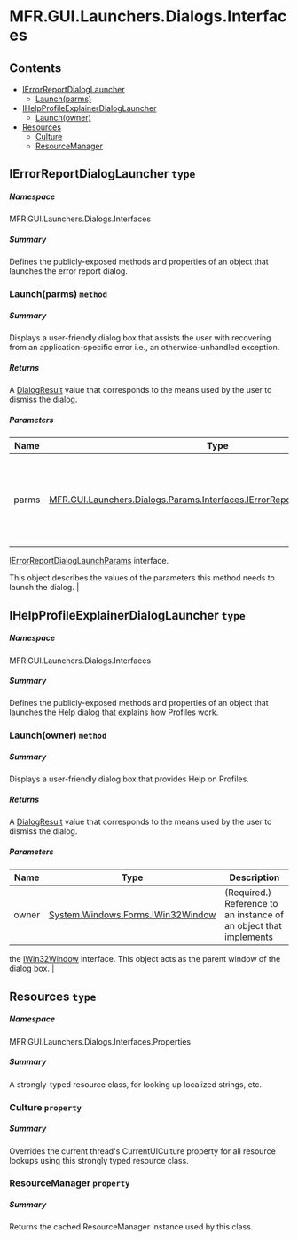 <a name='assembly'></a>
# MFR.GUI.Launchers.Dialogs.Interfaces

## Contents

- [IErrorReportDialogLauncher](#T-MFR-GUI-Launchers-Dialogs-Interfaces-IErrorReportDialogLauncher 'MFR.GUI.Launchers.Dialogs.Interfaces.IErrorReportDialogLauncher')
  - [Launch(parms)](#M-MFR-GUI-Launchers-Dialogs-Interfaces-IErrorReportDialogLauncher-Launch-MFR-GUI-Launchers-Dialogs-Params-Interfaces-IErrorReportDialogLaunchParams- 'MFR.GUI.Launchers.Dialogs.Interfaces.IErrorReportDialogLauncher.Launch(MFR.GUI.Launchers.Dialogs.Params.Interfaces.IErrorReportDialogLaunchParams)')
- [IHelpProfileExplainerDialogLauncher](#T-MFR-GUI-Launchers-Dialogs-Interfaces-IHelpProfileExplainerDialogLauncher 'MFR.GUI.Launchers.Dialogs.Interfaces.IHelpProfileExplainerDialogLauncher')
  - [Launch(owner)](#M-MFR-GUI-Launchers-Dialogs-Interfaces-IHelpProfileExplainerDialogLauncher-Launch-System-Windows-Forms-IWin32Window- 'MFR.GUI.Launchers.Dialogs.Interfaces.IHelpProfileExplainerDialogLauncher.Launch(System.Windows.Forms.IWin32Window)')
- [Resources](#T-MFR-GUI-Launchers-Dialogs-Interfaces-Properties-Resources 'MFR.GUI.Launchers.Dialogs.Interfaces.Properties.Resources')
  - [Culture](#P-MFR-GUI-Launchers-Dialogs-Interfaces-Properties-Resources-Culture 'MFR.GUI.Launchers.Dialogs.Interfaces.Properties.Resources.Culture')
  - [ResourceManager](#P-MFR-GUI-Launchers-Dialogs-Interfaces-Properties-Resources-ResourceManager 'MFR.GUI.Launchers.Dialogs.Interfaces.Properties.Resources.ResourceManager')

<a name='T-MFR-GUI-Launchers-Dialogs-Interfaces-IErrorReportDialogLauncher'></a>
## IErrorReportDialogLauncher `type`

##### Namespace

MFR.GUI.Launchers.Dialogs.Interfaces

##### Summary

Defines the publicly-exposed methods and properties of an object that launches
the error report dialog.

<a name='M-MFR-GUI-Launchers-Dialogs-Interfaces-IErrorReportDialogLauncher-Launch-MFR-GUI-Launchers-Dialogs-Params-Interfaces-IErrorReportDialogLaunchParams-'></a>
### Launch(parms) `method`

##### Summary

Displays a user-friendly dialog box that assists the user with
recovering from an application-specific error i.e., an
otherwise-unhandled exception.

##### Returns

A [DialogResult](http://msdn.microsoft.com/query/dev14.query?appId=Dev14IDEF1&l=EN-US&k=k:System.Windows.Forms.DialogResult 'System.Windows.Forms.DialogResult') value that
corresponds to the means used by the user to dismiss the dialog.

##### Parameters

| Name | Type | Description |
| ---- | ---- | ----------- |
| parms | [MFR.GUI.Launchers.Dialogs.Params.Interfaces.IErrorReportDialogLaunchParams](#T-MFR-GUI-Launchers-Dialogs-Params-Interfaces-IErrorReportDialogLaunchParams 'MFR.GUI.Launchers.Dialogs.Params.Interfaces.IErrorReportDialogLaunchParams') | (Required.) Reference to an instance of an object that implements the
[IErrorReportDialogLaunchParams](#T-MFR-GUI-Launchers-Dialogs-Params-Interfaces-IErrorReportDialogLaunchParams 'MFR.GUI.Launchers.Dialogs.Params.Interfaces.IErrorReportDialogLaunchParams')
interface.



This object describes the values of the parameters this method needs to launch
the dialog. |

<a name='T-MFR-GUI-Launchers-Dialogs-Interfaces-IHelpProfileExplainerDialogLauncher'></a>
## IHelpProfileExplainerDialogLauncher `type`

##### Namespace

MFR.GUI.Launchers.Dialogs.Interfaces

##### Summary

Defines the publicly-exposed methods and properties of an object that launches
the Help dialog that explains how Profiles work.

<a name='M-MFR-GUI-Launchers-Dialogs-Interfaces-IHelpProfileExplainerDialogLauncher-Launch-System-Windows-Forms-IWin32Window-'></a>
### Launch(owner) `method`

##### Summary

Displays a user-friendly dialog box that provides Help on Profiles.

##### Returns

A [DialogResult](http://msdn.microsoft.com/query/dev14.query?appId=Dev14IDEF1&l=EN-US&k=k:System.Windows.Forms.DialogResult 'System.Windows.Forms.DialogResult') value that
corresponds to the means used by the user to dismiss the dialog.

##### Parameters

| Name | Type | Description |
| ---- | ---- | ----------- |
| owner | [System.Windows.Forms.IWin32Window](http://msdn.microsoft.com/query/dev14.query?appId=Dev14IDEF1&l=EN-US&k=k:System.Windows.Forms.IWin32Window 'System.Windows.Forms.IWin32Window') | (Required.) Reference to an instance of an object that implements
the [IWin32Window](http://msdn.microsoft.com/query/dev14.query?appId=Dev14IDEF1&l=EN-US&k=k:System.Windows.Forms.IWin32Window 'System.Windows.Forms.IWin32Window') interface.
This object acts as the parent window of the dialog box. |

<a name='T-MFR-GUI-Launchers-Dialogs-Interfaces-Properties-Resources'></a>
## Resources `type`

##### Namespace

MFR.GUI.Launchers.Dialogs.Interfaces.Properties

##### Summary

A strongly-typed resource class, for looking up localized strings, etc.

<a name='P-MFR-GUI-Launchers-Dialogs-Interfaces-Properties-Resources-Culture'></a>
### Culture `property`

##### Summary

Overrides the current thread's CurrentUICulture property for all
  resource lookups using this strongly typed resource class.

<a name='P-MFR-GUI-Launchers-Dialogs-Interfaces-Properties-Resources-ResourceManager'></a>
### ResourceManager `property`

##### Summary

Returns the cached ResourceManager instance used by this class.
